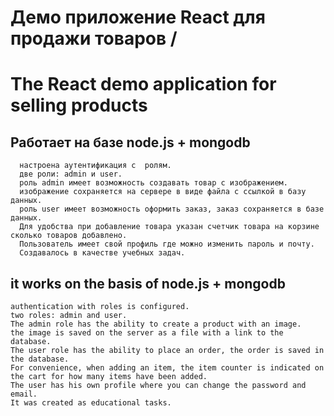 # Демо приложение React для продажи товаров / 
# The React demo application for selling products
 ##  Работает на базе node.js + mongodb
      настроена аутентификация с  ролям.
      две роли: admin и user.
      роль admin имеет возможность создавать товар с изображением. 
      изображение сохраняется на сервере в виде файла с ссылкой в базу данных.
      роль user имеет возможность оформить заказ, заказ сохраняется в базе данных.
      Для удобства при добавление товара указан счетчик товара на корзине сколько товаров добавлено.
      Пользователь имеет свой профиль где можно изменить пароль и почту.
      Создавалось в качестве учебных задач.
    
 ## it works on the basis of node.js + mongodb
    authentication with roles is configured.
    two roles: admin and user.
    The admin role has the ability to create a product with an image.
    the image is saved on the server as a file with a link to the database.
    The user role has the ability to place an order, the order is saved in the database.
    For convenience, when adding an item, the item counter is indicated on the cart for how many items have been added.
    The user has his own profile where you can change the password and email.
    It was created as educational tasks.
